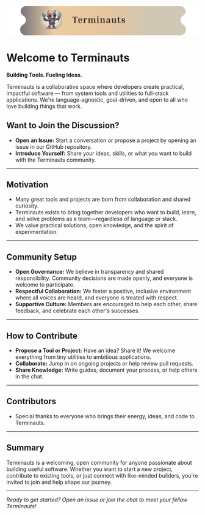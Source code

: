 
![Terminauts](https://raw.githubusercontent.com/Terminauts/.github/main/assets/custom.png)
# Welcome to Terminauts

**Building Tools. Fueling Ideas.**

Terminauts is a collaborative space where developers create practical, impactful software — from system tools and utilities to full-stack applications. We're language-agnostic, goal-driven, and open to all who love building things that work.


## Want to Join the Discussion?

- **Open an Issue:** Start a conversation or propose a project by opening an issue in our GitHub repository.
- **Introduce Yourself:** Share your ideas, skills, or what you want to build with the Terminauts community.

---

## Motivation

- Many great tools and projects are born from collaboration and shared curiosity.
- Terminauts exists to bring together developers who want to build, learn, and solve problems as a team—regardless of language or stack.
- We value practical solutions, open knowledge, and the spirit of experimentation.

---

## Community Setup

- **Open Governance:** We believe in transparency and shared responsibility. Community decisions are made openly, and everyone is welcome to participate.
- **Respectful Collaboration:** We foster a positive, inclusive environment where all voices are heard, and everyone is treated with respect.
- **Supportive Culture:** Members are encouraged to help each other, share feedback, and celebrate each other's successes.

---

## How to Contribute

- **Propose a Tool or Project:** Have an idea? Share it! We welcome everything from tiny utilities to ambitious applications.
- **Collaborate:** Jump in on ongoing projects or help review pull requests.
- **Share Knowledge:** Write guides, document your process, or help others in the chat.

---

## Contributors

- Special thanks to everyone who brings their energy, ideas, and code to Terminauts.


---

## Summary

Terminauts is a welcoming, open community for anyone passionate about building useful software. Whether you want to start a new project, contribute to existing tools, or just connect with like-minded builders, you're invited to join and help shape our journey.

---

*Ready to get started? Open an issue or join the chat to meet your fellow Terminauts!*
